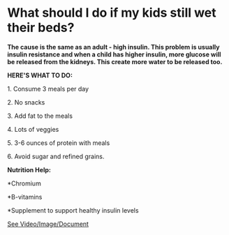 # What should I do if my kids still wet their beds?

**The cause is the same as an adult - high insulin. This problem is usually insulin resistance and when a child has higher insulin, more glucose will be released from the kidneys. This create more water to be released too.**

**HERE'S WHAT TO DO:**

1\. Consume 3 meals per day

2\. No snacks

3\. Add fat to the meals

4\. Lots of veggies

5\. 3-6 ounces of protein with meals

6\. Avoid sugar and refined grains.

**Nutrition Help:**

\*Chromium

\*B-vitamins

\*Supplement to support healthy insulin levels

 [See Video/Image/Document](https://hls-player.drberg.com/asset?path=migrated-assets/how-to-stop-bedwetting-in-children-drberg)